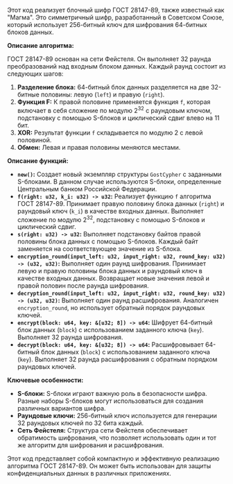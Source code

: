 Этот код реализует блочный шифр ГОСТ 28147-89, также известный как "Магма". Это симметричный шифр, разработанный в Советском Союзе, который использует 256-битный ключ для шифрования 64-битных блоков данных.

**Описание алгоритма:**

ГОСТ 28147-89 основан на сети Фейстеля. Он выполняет 32 раунда преобразований над входным блоком данных. Каждый раунд состоит из следующих шагов:

1. **Разделение блока:** 64-битный блок данных разделяется на две 32-битные половины: левую (`left`) и правую (`right`).
2. **Функция F:** К правой половине применяется функция `f`, которая включает в себя сложение по модулю 2<sup>32</sup> с раундовым ключом, подстановку с помощью S-блоков и циклический сдвиг влево на 11 бит.
3. **XOR:** Результат функции `f` складывается по модулю 2 с левой половиной.
4. **Обмен:** Левая и правая половины меняются местами.

**Описание функций:**

* **`new()`:**  Создает новый экземпляр структуры `GostCypher` с заданными S-блоками. В данном случае используются S-блоки, определенные Центральным банком Российской Федерации.
* **`f(right: u32, k_i: u32) -> u32`:** Реализует функцию `f` алгоритма ГОСТ 28147-89. Принимает правую половину блока данных (`right`) и раундовый ключ (`k_i`) в качестве входных данных. Выполняет сложение по модулю 2<sup>32</sup>, подстановку с помощью S-блоков и циклический сдвиг.
* **`s(right: u32) -> u32`:** Выполняет подстановку байтов правой половины блока данных с помощью S-блоков. Каждый байт заменяется на соответствующее значение из S-блока.
* **`encryption_round(input_left: u32, input_right: u32, round_key: u32) -> (u32, u32)`:** Выполняет один раунд шифрования. Принимает левую и правую половины блока данных и раундовый ключ в качестве входных данных. Возвращает новые значения левой и правой половин после раунда шифрования.
* **`decryption_round(input_left: u32, input_right: u32, round_key: u32) -> (u32, u32)`:** Выполняет один раунд расшифрования. Аналогичен `encryption_round`, но использует обратный порядок раундовых ключей.
* **`encrypt(block: u64, key: &[u32; 8]) -> u64`:** Шифрует 64-битный блок данных (`block`) с использованием заданного ключа (`key`). Выполняет 32 раунда шифрования.
* **`decrypt(block: u64, key: &[u32; 8]) -> u64`:** Расшифровывает 64-битный блок данных (`block`) с использованием заданного ключа (`key`). Выполняет 32 раунда расшифрования с обратным порядком раундовых ключей.

**Ключевые особенности:**

* **S-блоки:** S-блоки играют важную роль в безопасности шифра. Разные наборы S-блоков могут использоваться для создания различных вариантов шифра.
* **Раундовые ключи:** 256-битный ключ используется для генерации 32 раундовых ключей по 32 бита каждый.
* **Сеть Фейстеля:** Структура сети Фейстеля обеспечивает обратимость шифрования, что позволяет использовать один и тот же алгоритм для шифрования и расшифрования.

Этот код представляет собой компактную и эффективную реализацию алгоритма ГОСТ 28147-89. Он может быть использован для защиты конфиденциальных данных в различных приложениях.
